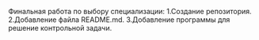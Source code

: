 Финальная работа по выбору специализации:
1.Создание репозитория.
2.Добавление файла README.md.
3.Добавление программы для решение контрольной задачи.